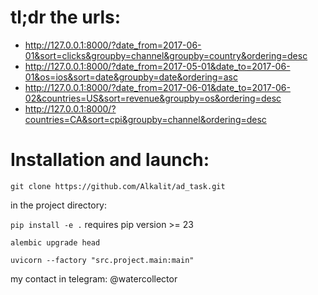 # tl;dr the urls:
- http://127.0.0.1:8000/?date_from=2017-06-01&sort=clicks&groupby=channel&groupby=country&ordering=desc
- http://127.0.0.1:8000/?date_from=2017-05-01&date_to=2017-06-01&os=ios&sort=date&groupby=date&ordering=asc
- http://127.0.0.1:8000/?date_from=2017-06-01&date_to=2017-06-02&countries=US&sort=revenue&groupby=os&ordering=desc
- http://127.0.0.1:8000/?countries=CA&sort=cpi&groupby=channel&ordering=desc


# Installation and launch:
`git clone https://github.com/Alkalit/ad_task.git`

in the project directory:

`pip install -e .` requires pip version >= 23

`alembic upgrade head`

`uvicorn --factory "src.project.main:main"`

my contact in telegram: @watercollector